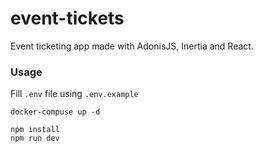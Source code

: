 # event-tickets

Event ticketing app made with AdonisJS, Inertia and React.

### Usage

Fill `.env` file using `.env.example`

```
docker-compuse up -d
```

```
npm install
npm run dev
```

